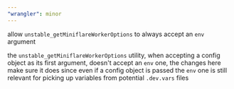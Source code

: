 ```yaml
---
"wrangler": minor
---
```


allow `unstable_getMiniflareWorkerOptions` to always accept an `env` argument

the `unstable_getMiniflareWorkerOptions` utility, when accepting a config object as its first argument,
doesn't accept an `env` one, the changes here make sure it does since even if a config object is passed
the `env` one is still relevant for picking up variables from potential `.dev.vars` files
